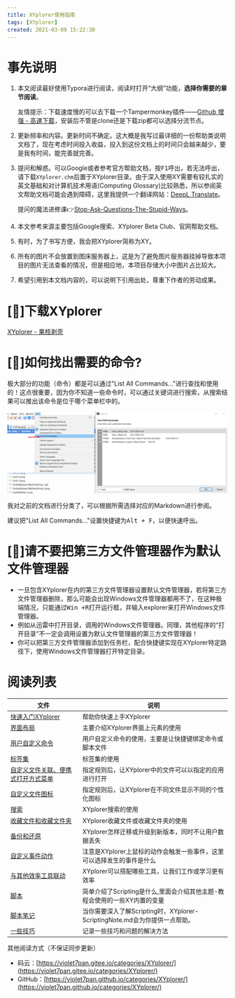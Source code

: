 ```yaml
---
title: XYplorer使用指南
tags: [XYplorer]
created: 2021-03-09 15:22:30
---
```


# 事先说明

1. 本文阅读最好使用Typora进行阅读，阅读时打开“大纲”功能，**选择你需要的章节阅读**。
   
   友情提示：下载速度慢的可以去下载一个Tampermonkey插件——[Github 增强 - 高速下载](https://greasyfork.org/en/scripts/412245-github-%E5%A2%9E%E5%BC%BA-%E9%AB%98%E9%80%9F%E4%B8%8B%E8%BD%BD)，安装后不管是clone还是下载zip都可以选择分流节点。

2. 更新频率和内容。更新时间不确定。这大概是我写过最详细的一份帮助类说明文档了，现在考虑时间投入收益，投入到这份文档上的时间只会越来越少，要是我有时间，能完善就完善。

3. 提问和解惑。可以Google或者参考官方帮助文档，按<kbd>F1</kbd>呼出，若无法呼出，请下载`XYplorer.chm`后置于XYplorer目录。由于深入使用XY需要有较扎实的英文基础和对计算机技术用语(Computing Glossary)比较熟悉，所以参阅英文帮助文档可能会遇到障碍，这里我提供一个翻译网站：[DeepL Translate](https://www.deepl.com/translator)。
   
   提问的魔法进修课:point_right:[Stop-Ask-Questions-The-Stupid-Ways](https://github.com/dogfight360/Stop-Ask-Questions-The-Stupid-Ways/blob/master/README.md)。

4. 本文参考来源主要包括Google搜索、XYplorer Beta Club、官网帮助文档。

5. 有时，为了书写方便，我会把XYplorer简称为XY。

6. 所有的图片不会放置到图床服务器上，这是为了避免图片服务器挂掉导致本项目的图片无法查看的情况，但是相应地，本项目存储大小中图片占比较大。

7. 希望引用到本文档内容的，可以说明下引用出处，尊重下作者的劳动成果。

# [📌]下载XYplorer

[XYplorer - 果核剥壳](https://www.ghxi.com/xyplorer-2.html)

# [📌]如何找出需要的命令?

极大部分的功能（命令）都是可以通过"List All Commands..."进行查找和使用的！这点很重要，因为你不知道一些命令时，可以通过关键词进行搜索，从搜索结果可以推出该命令是位于哪个菜单栏中的。

![ListAllCommands-1](_resources/ListAllCommands-1.png)

我对之前的文档进行分类了，可以根据所需选择对应的Markdown进行参阅。

建议把"List All Commands..."设置快捷键为<kbd>Alt + F</kbd>，以便快速呼出。

# [📌]请不要把第三方文件管理器作为默认文件管理器

* 一旦包含XYplorer在内的第三方文件管理器设置默认文件管理器，若将第三方文件管理器删除，那么可能会出现Windows文件管理器都用不了，在这种极端情况，只能通过<kbd>Win +R</kbd>打开运行框，并输入explorer来打开Windows文件管理器。
* 例如从迅雷中打开目录，调用的Windows文件管理器。同理，其他程序的“打开目录”不一定会调用设置为默认文件管理器的第三方文件管理器！
* 你可以把第三方文件管理器添加到任务栏，配合快捷键实现在XYplorer特定路径下，使用Windows文件管理器打开特定目录。

# 阅读列表

| 文件                                         | 说明                                                     |
| ------------------------------------------ | ------------------------------------------------------ |
| [快速入门XYplorer](./XYplorer-QuickStart.md)   | 帮助你快速上手XYplorer                                        |
| [界面布局](./XYplorer-Layout.md)               | 主要介绍XYplorer界面上元素的使用                                   |
| [用户自定义命令](./XYplorer-UDC.md)               | 用户自定义命令的使用，主要是让快捷键绑定命令或脚本文件                            |
| [标签集](./XYplorer-Tags.md)                  | 标签集的使用                                                 |
| [自定义文件关联、便携式打开方式菜单](./XYplorer-CFA_POM.md) | 指定规则后，让XYplorer中的文件可以以指定的应用进行打开                        |
| [自定义文件图标](./XYplorer-CFI.md)               | 指定规则后，让XYplorer在不同文件显示不同的个性化图标                         |
| [搜索](./XYplorer-Search.md)                 | XYplorer搜索的使用                                          |
| [收藏文件和收藏文件夹](./XYplorer-Favorites.md)      | XYplorer收藏文件或收藏文件夹的使用                                  |
| [备份和还原](./XYplorer-Backup_Restore.md)      | XYplorer怎样迁移或升级到新版本，同时不让用户数据丢失                         |
| [自定义事件动作](./XYplorer-XYplorer-CEA.md)      | 注意是XYplorer上鼠标的动作会触发一些事件，这里可以选择发生的事件是什么                |
| [与其他效率工具联动](./XYplorer-MatchingTools.md)   | XYplorer可以搭配哪些工具，让我们工作或学习更有效率                          |
| [脚本](./XYplorer-Scripting.md)              | 简单介绍了Scripting是什么,里面会介绍其他主题-教程会使用的一些XY内置的变量            |
| [脚本笔记](./XYplorer-ScriptingNote.md)        | 当你需要深入了解Scripting时，XYplorer-ScriptingNote.md会为你提供一点帮助。 |
| [一些技巧](./XYplorer-Tips.md)                 | 记录一些技巧和问题的解决方法                                         |

其他阅读方式（不保证同步更新）

* 码云：[https://violet7pan.gitee.io/categories/XYplorer/](https://violet7pan.gitee.io/categories/XYplorer/)
* GitHub：[https://violet7pan.github.io/categories/XYplorer/](https://violet7pan.github.io/categories/XYplorer/)
